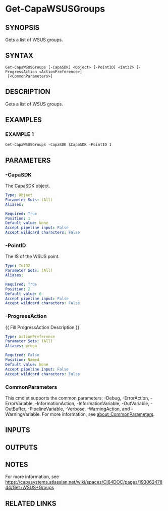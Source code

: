 # Get-CapaWSUSGroups

## SYNOPSIS
Gets a list of WSUS groups.

## SYNTAX

```
Get-CapaWSUSGroups [-CapaSDK] <Object> [-PointID] <Int32> [-ProgressAction <ActionPreference>]
 [<CommonParameters>]
```

## DESCRIPTION
Gets a list of WSUS groups.

## EXAMPLES

### EXAMPLE 1
```
Get-CapaWSUSGroups -CapaSDK $CapaSDK -PointID 1
```

## PARAMETERS

### -CapaSDK
The CapaSDK object.

```yaml
Type: Object
Parameter Sets: (All)
Aliases:

Required: True
Position: 1
Default value: None
Accept pipeline input: False
Accept wildcard characters: False
```

### -PointID
The IS of the WSUS point.

```yaml
Type: Int32
Parameter Sets: (All)
Aliases:

Required: True
Position: 2
Default value: 0
Accept pipeline input: False
Accept wildcard characters: False
```

### -ProgressAction
{{ Fill ProgressAction Description }}

```yaml
Type: ActionPreference
Parameter Sets: (All)
Aliases: proga

Required: False
Position: Named
Default value: None
Accept pipeline input: False
Accept wildcard characters: False
```

### CommonParameters
This cmdlet supports the common parameters: -Debug, -ErrorAction, -ErrorVariable, -InformationAction, -InformationVariable, -OutVariable, -OutBuffer, -PipelineVariable, -Verbose, -WarningAction, and -WarningVariable. For more information, see [about_CommonParameters](http://go.microsoft.com/fwlink/?LinkID=113216).

## INPUTS

## OUTPUTS

## NOTES
For more information, see https://capasystems.atlassian.net/wiki/spaces/CI64DOC/pages/19306247844/Get+WSUS+Groups

## RELATED LINKS
